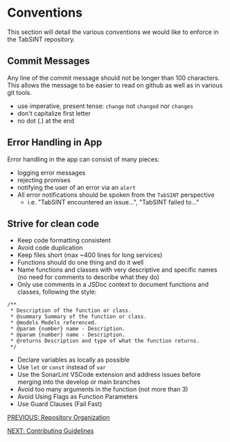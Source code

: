 # Conventions

This section will detail the various conventions we would like to enforce in the TabSINT repository.

## Commit Messages

Any line of the commit message should not be longer than 100 characters. This allows the message to be easier to read on github as well as in various git tools.
- use imperative, present tense: `change` not `changed` nor `changes`
- don't capitalize first letter
- no dot (.) at the end

## Error Handling in App

Error handling in the app can consist of many pieces:

- logging error messages
- rejecting promises
- notifying the user of an error via an `alert`
- All error notifications should be spoken from the `TabSINT` perspective
  - i.e. "TabSINT encountered an issue...", "TabSINT failed to..."

## Strive for clean code

- Keep code formatting consistent
- Avoid code duplication
- Keep files short (max ~400 lines for long services)
- Functions should do one thing and do it well
- Name functions and classes with very descriptive and specific names (no need for comments to describe what they do)
- Only use comments in a JSDoc context to document functions and classes, following the style:

```
/**
 * Description of the function or class.
 * @summary Summary of the function or class.
 * @models Models referenced.
 * @param {number} name - Description.
 * @param {number} name - Description.
 * @returns Description and type of what the function returns.
 */
```

- Declare variables as locally as possible
- Use `let` or `const` instead of `var`
- Use the SonarLint VSCode extension and address issues before merging into the develop or main branches
- Avoid too many arguments in the function (not more than 3)
- Avoid Using Flags as Function Parameters
- Use Guard Clauses (Fail Fast)


[PREVIOUS: Repository Organization](organization.md)

[NEXT: Contributing Guidelines](contributing.md)